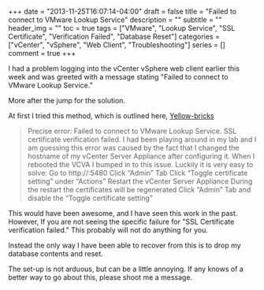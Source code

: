 +++
date = "2013-11-25T16:07:14-04:00"
draft = false
title = "Failed to connect to VMware Lookup Service"
description = ""
subtitle = ""
header_img = ""
toc = true
tags = ["VMware", "Lookup Service", "SSL Certificate", "Verification Failed", "Database Reset"]
categories = ["vCenter", "vSphere", "Web Client", "Troubleshooting"]
series = []
comment = true
+++

I had a problem logging into the vCenter vSphere web client earlier this week and was greeted with a message stating "Failed to connect to VMware Lookup Service."

More after the jump for the solution.
<!--More-->
At first I tried this method, which is outlined here, [Yellow-bricks](http://www.yellow-bricks.com/2012/12.1/19/failed-to-connect-to-vmware-lookup-service-ssl-certificate-verification-failed/)

>Precise error:
>Failed to connect to VMware Lookup Service.
>SSL certificate verification failed.
>I had been playing around in my lab and I am guessing this error was caused by the fact that I changed the hostname of my vCenter Server Appliance after configuring it. When I rebooted the VCVA I bumped in to this issue. Luckily it is very easy to solve:
>Go to http://<vcenter ip address or fqdn>:5480
>Click “Admin” Tab
>Click “Toggle certificate setting” under “Actions”
>Restart the vCenter Server Appliance
>During the restart the certificates will be regenerated
>Click “Admin” Tab and disable the “Toggle certificate setting”

This would have been awesome, and I have seen this work in the past. However, If you are not seeing the specific failure for "SSL Certificate verification failed."
This probably will not do anything for you.

Instead the only way I have been able to recover from this is to drop my database contents and reset.

The set-up is not arduous, but can be a little annoying. If any knows of a better way to go about this, please shoot me a message.

